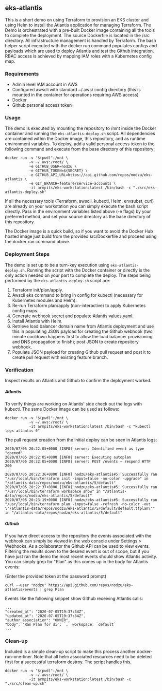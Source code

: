 ## eks-atlantis

This is a short demo on using Terraform to provision an EKS cluster and using Helm to install the Atlantis application for managing Terraform. The Demo is orchestrated with a pre-built Docker image containing all the tools to complete the deployment. The source Dockerfile is located in the /src directory. All infrastructure management is handled by Terraform. The bash helper script
executed with the docker run command populates configs and payloads which are used to deploy Atlantis and test the Github integration. RBAC access is achieved by mapping IAM roles with a Kubernetes config map. 

### Requirements
- Admin level IAM account in AWS
- Configured awscli with standard ~/.aws/ config directory (this is mounted in the container for operations requiring AWS access)
- Docker
- Github personal access token

### Usage

The demo is executed by mounting the repository to /mnt inside the Docker container and running the `eks-atlantis-deploy.sh` script. All dependencies are contained within the Docker image, this repository, and as runtime environment variables. To deploy, add a valid personal access token to the following command and execute from the base directory of this repository:

```
docker run -v "$(pwd)":/mnt \
           -v ~/.aws:/root/ \
           -e GITHUB_USER=nodzu \
           -e GITHUB_TOKEN=${SECRET} \
           -e GITHUB_API_URL=https://api.github.com/repos/nodzu/eks-atlantis \
           -e GIT_BRANCH=feature/service-accounts \
           -it armpits/eks-workstation:latest /bin/bash -c "./src/eks-atlantis-deploy.sh"
```

If all the necessary tools (Terraform, awscli, kubectl, Helm, envsubst, curl) are already on your workstation you can simply execute the bash script directly. Pass in the environment variables listed above (-e flags) by your preferred method, and set your source directory as the base directory of this repository.  

The Docker image is a quick build, so if you want to avoid the Docker Hub hosted image just build from the provided src/Dockerfile and proceed using the docker run command above.  

### Deployment Steps

The demo is set up to be a turn-key execution using `eks-atlantis-deploy.sh`. Running the script with the Docker container or directly is the only action needed on your part to complete the deploy. The steps being performed by the `eks-atlantis-deploy.sh` script are:
1. Terraform init/plan/apply.
2. Awscli eks command to bring in config for kubectl (necessary for Kubernetes modules and Helm).
3. Re-run Terraform plan/apply (non-interactive) to apply Kubernetes config maps.
4. Generate webhook secret and populate Atlantis values.yaml.
5. Install Atlantis with Helm.
6. Retrieve load balancer domain name from Atlantis deployment and use this in populating JSON payload for creating the Github webhook (two minute cooldown happens first to allow the load balancer provisioning and DNS propagation to finish); post JSON to create repository webhook.
7. Populate JSON payload for creating Github pull request and post it to create pull request with existing feature branch. 

### Verification 

Inspect results on Atlantis and Github to confirm the deployment worked.

##### Atlantis 

To verify things are working on Atlantis' side check out the logs with kubectl. The same Docker image can be used as follows: 

```
docker run -v "$(pwd)":/mnt \
           -v ~/.aws:/root/ \
           -it armpits/eks-workstation:latest /bin/bash -c "kubectl logs atlantis-0"
```  

The pull request creation from the initial deploy can be seen in Atlantis logs: 

```
2020/07/05 20:22:05+0000 [INFO] server: Identified event as type "opened"
2020/07/05 20:22:05+0000 [INFO] server: Executing autoplan
2020/07/05 20:22:05+0000 [INFO] server: POST /events – respond HTTP 200
...
2020/07/05 20:22:36+0000 [INFO] nodzu/eks-atlantis#5: Successfully ran "/usr/local/bin/terraform init -input=false -no-color -upgrade" in "/atlantis-data/repos/nodzu/eks-atlantis/5/default"
2020/07/05 20:22:37+0000 [INFO] nodzu/eks-atlantis#5: Successfully ran "/usr/local/bin/terraform workspace show" in "/atlantis-data/repos/nodzu/eks-atlantis/5/default"
2020/07/05 20:23:19+0000 [INFO] nodzu/eks-atlantis#5: Successfully ran "/usr/local/bin/terraform plan -input=false -refresh -no-color -out \"/atlantis-data/repos/nodzu/eks-atlantis/5/default/default.tfplan\"" in "/atlantis-data/repos/nodzu/eks-atlantis/5/default"
``` 

##### Github

If you have direct access to the repository the events associated with the webhook can simply be viewed in the web console under Settings > Webhooks. As a collaborator the Github API can be used to view events. Filtering the results down to the desired event is out of scope, but if you have just ran the demo the most recent events should show Atlantis activity. You can simply grep for "Plan" as this comes up in the body for Atlantis events:

(Enter the provided token at the password prompt)
```
curl --user "nodzu" https://api.github.com/repos/nodzu/eks-atlantis/events | grep Plan
```

Events like the following snippet show Github receiving Atlantis calls: 

```
...
"created_at": "2020-07-05T19:37:34Z",
"updated_at": "2020-07-05T19:37:34Z",
"author_association": "OWNER",
"body": "Ran Plan for dir: `.` workspace: `default`
...
```

### Clean-up

Included is a simple clean-up script to make this process another docker-run-one-liner. Note that all helm associated resources need to be deleted first for a successful terraform destroy. The script handles this. 

```
docker run -v "$(pwd)":/mnt \
           -v ~/.aws:/root/ \
           -it armpits/eks-workstation:latest /bin/bash -c "./src/clean-up.sh"
```
